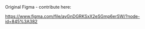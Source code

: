 Original Figma - contribute here:

https://www.figma.com/file/ayGnDGRKSxX2eSGmp6erSW/?node-id=845%3A382
